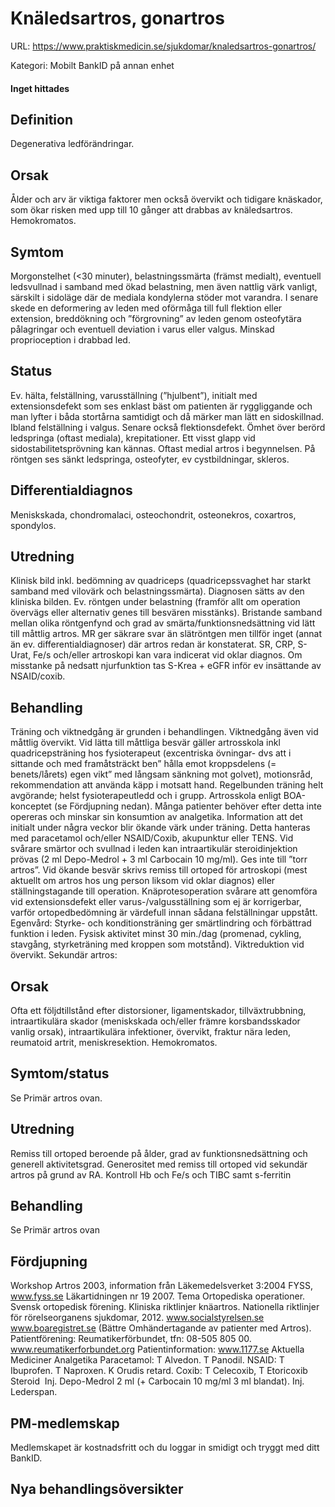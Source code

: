 # Knäledsartros, gonartros

URL: https://www.praktiskmedicin.se/sjukdomar/knaledsartros-gonartros/



Kategori: Mobilt BankID på annan enhet

#### Inget hittades

## Definition

Degenerativa ledförändringar.

## Orsak

Ålder och arv är viktiga faktorer men också övervikt och tidigare knäskador, som ökar risken med upp till 10 gånger att drabbas av knäledsartros. Hemokromatos.

## Symtom

Morgonstelhet (<30 minuter), belastningssmärta (främst medialt), eventuell ledsvullnad i samband med ökad belastning, men även nattlig värk vanligt, särskilt i sidoläge där de mediala kondylerna stöder mot varandra. I senare skede en deformering av leden med oförmåga till full flektion eller extension, breddökning och ”förgrovning” av leden genom osteofytära pålagringar och eventuell deviation i varus eller valgus. Minskad proprioception i drabbad led.

## Status

Ev. hälta, felställning, varusställning (”hjulbent”), initialt med extensionsdefekt som ses enklast bäst om patienten är ryggliggande och man lyfter i båda stortårna samtidigt och då märker man lätt en sidoskillnad.
Ibland felställning i valgus. Senare också flektionsdefekt. Ömhet över berörd ledspringa (oftast mediala), krepitationer. Ett visst glapp vid sidostabilitetsprövning kan kännas. Oftast medial artros i begynnelsen.
På röntgen ses sänkt ledspringa, osteofyter, ev cystbildningar, skleros.

## Differentialdiagnos

Meniskskada, chondromalaci, osteochondrit, osteonekros, coxartros, spondylos.

## Utredning

Klinisk bild inkl. bedömning av quadriceps (quadricepssvaghet har starkt samband med vilovärk och belastningssmärta). Diagnosen sätts av den kliniska bilden. Ev. röntgen under belastning (framför allt om operation övervägs eller alternativ genes till besvären misstänks). Bristande samband mellan olika röntgenfynd och grad av smärta/funktionsnedsättning vid lätt till måttlig artros. MR ger säkrare svar än slätröntgen men tillför inget (annat än ev. differentialdiagnoser) där artros redan är konstaterat. SR, CRP, S-Urat, Fe/s och/eller artroskopi kan vara indicerat vid oklar diagnos. Om misstanke på nedsatt njurfunktion tas S-Krea + eGFR inför ev insättande av NSAID/coxib.

## Behandling

Träning och viktnedgång är grunden i behandlingen. Viktnedgång även vid måttlig övervikt. Vid lätta till måttliga besvär gäller artrosskola inkl quadricepsträning hos fysioterapeut (excentriska övningar- dvs att i sittande och med framåtsträckt ben” hålla emot kroppsdelens (= benets/lårets) egen vikt” med långsam sänkning mot golvet), motionsråd, rekommendation att använda käpp i motsatt hand. Regelbunden träning helt avgörande; helst fysioterapeutledd och i grupp. Artrosskola enligt BOA-konceptet (se Fördjupning nedan). Många patienter behöver efter detta inte opereras och minskar sin konsumtion av analgetika. Information att det initialt under några veckor blir ökande värk under träning. Detta hanteras med paracetamol och/eller NSAID/Coxib, akupunktur eller TENS.
Vid svårare smärtor och svullnad i leden kan intraartikulär steroidinjektion prövas (2 ml Depo-Medrol + 3 ml Carbocain 10 mg/ml). Ges inte till ”torr artros”. Vid ökande besvär skrivs remiss till ortoped för artroskopi (mest aktuellt om artros hos ung person liksom vid oklar diagnos) eller ställningstagande till operation. Knäprotesoperation svårare att genomföra vid extensionsdefekt eller varus-/valgusställning som ej är korrigerbar, varför ortopedbedömning är värdefull innan sådana felställningar uppstått.
Egenvård: Styrke- och konditionsträning ger smärtlindring och förbättrad funktion i leden. Fysisk aktivitet minst 30 min./dag (promenad, cykling, stavgång, styrketräning med kroppen som motstånd). Viktreduktion vid övervikt.
Sekundär artros:

## Orsak

Ofta ett följdtillstånd efter distorsioner, ligamentskador, tillväxtrubbning, intraartikulära skador (meniskskada och/eller främre korsbandsskador vanlig orsak), intraartikulära infektioner, övervikt, fraktur nära leden, reumatoid artrit, meniskresektion. Hemokromatos.

## Symtom/status

Se Primär artros ovan.

## Utredning

Remiss till ortoped beroende på ålder, grad av funktionsnedsättning och generell aktivitetsgrad. Generositet med remiss till ortoped vid sekundär artros på grund av RA. Kontroll Hb och Fe/s och TIBC samt s-ferritin

## Behandling

Se Primär artros ovan

## Fördjupning

Workshop Artros 2003, information från Läkemedelsverket 3:2004
FYSS, www.fyss.se Läkartidningen nr 19 2007. Tema Ortopediska operationer. Svensk ortopedisk förening. Kliniska riktlinjer knäartros.
Nationella riktlinjer för rörelseorganens sjukdomar, 2012. www.socialstyrelsen.se
www.boaregistret.se (Bättre Omhändertagande av patienter med Artros).
Patientförening: Reumatikerförbundet, tfn: 08-505 805 00.
www.reumatikerforbundet.org
Patientinformation: www.1177.se
Aktuella Mediciner
Analgetika
Paracetamol: T Alvedon. T Panodil.
NSAID: T Ibuprofen. T Naproxen. K Orudis retard.
Coxib: T Celecoxib, T Etoricoxib 
Steroid 
Inj. Depo-Medrol 2 ml (+ Carbocain 10 mg/ml 3 ml blandat). Inj. Lederspan.

## PM-medlemskap

Medlemskapet är kostnadsfritt och du loggar in smidigt och tryggt med ditt BankID.

## Nya behandlingsöversikter


